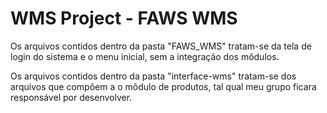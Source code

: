 # WMS Project - FAWS WMS
 Os arquivos contidos dentro da pasta "FAWS_WMS" tratam-se da tela de login do sistema e o menu inicial, sem a integração dos môdulos.

 Os arquivos contidos dentro da pasta "interface-wms" tratam-se dos arquivos que compõem a o môdulo de produtos, tal qual meu grupo ficara responsável por desenvolver.
